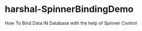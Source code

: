 harshal-SpinnerBindingDemo
==========================

How To Bind Data IN Database with the help of Spinner Control